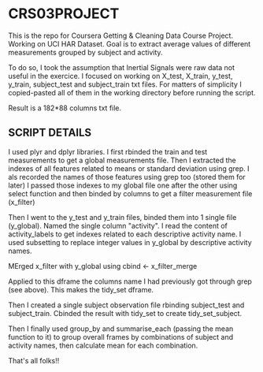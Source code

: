 CRS03PROJECT
============

This is the repo for Coursera Getting & Cleaning Data Course Project.
Working on UCI HAR Dataset. 
Goal is to extract average values of different measurements grouped by subject and activity. 

To do so, I took the assumption that Inertial Signals were raw data not useful in the exercice.
I focused on working on X_test, X_train, y_test,  y_train, subject_test and subject_train txt files.
For matters of simplicity I copied-pasted all of them in the working directory before running the script.

Result is a 182*88 columns txt file.

SCRIPT DETAILS
----------------

I used plyr and dplyr libraries.
I first rbinded the train and test measurements to get a global measurements file.
Then I extracted the indexes of all features related to means or standard deviation using grep.
I als recorded the names of those features using grep too (stored them for later)
I passed those indexes to my global file one after the other using select function and then binded by columns to get a filter measurement file (x_filter)

Then I went to the y_test and y_train files, binded them into 1 single file (y_global).
Named the single column "activity". 
I read the content of activity_labels to get indexes related to each descriptive activity name.
I used subsetting to replace integer values in y_global by descriptive activity names.

MErged x_filter with y_global using cbind <- x_filter_merge

Applied to this dframe the columns name I had previously got through grep (see above).
This makes the tidy_set dframe.

Then I created a single subject observation file rbinding subject_test and subject_train.
Cbinded the result with tidy_set to create tidy_set_subject.

Then I finally used group_by and summarise_each (passing the mean function to it) to group overall frames by combinations of subject and activity names, then calculate mean for each combination.

That's all folks!!










